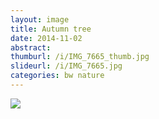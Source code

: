 ```yaml
---
layout: image
title: Autumn tree
date: 2014-11-02
abstract: 
thumburl: /i/IMG_7665_thumb.jpg
slideurl: /i/IMG_7665.jpg
categories: bw nature
---
```

![]({{site.url}}/i/IMG_7665.jpg)

